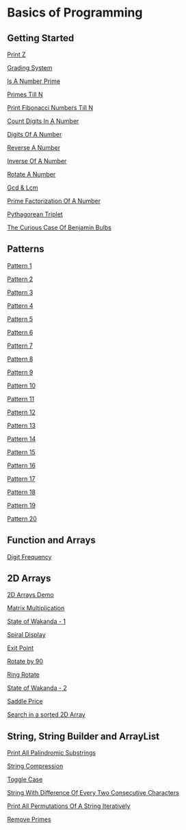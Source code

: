 # Basics of Programming

## Getting Started

[Print Z](https://thatbeautifuldream.github.io/pepcoding-dsa/lecture-001/print-z.html)

[Grading System](https://thatbeautifuldream.github.io/pepcoding-dsa/lecture-001/grading-system.html)

[Is A Number Prime](https://thatbeautifuldream.github.io/pepcoding-dsa/lecture-002/is-number-prime.html)

[Primes Till N](https://thatbeautifuldream.github.io/pepcoding-dsa/lecture-002/primes-till-n.html)

[Print Fibonacci Numbers Till N](https://thatbeautifuldream.github.io/pepcoding-dsa/lecture-002/hw/fibo-till-n.html)

[Count Digits In A Number](https://thatbeautifuldream.github.io/pepcoding-dsa/lecture-002/hw/count-digits.html)

[Digits Of A Number](https://thatbeautifuldream.github.io/pepcoding-dsa/lecture-002/hw/digits-of-a-number.html)

[Reverse A Number](https://thatbeautifuldream.github.io/pepcoding-dsa/lecture-003/reverse-a-number.html)

[Inverse Of A Number](https://thatbeautifuldream.github.io/pepcoding-dsa/lecture-003/inverse-of-a-number.html)

[Rotate A Number](https://thatbeautifuldream.github.io/pepcoding-dsa/lecture-004/rotate-by-k.html)

[Gcd & Lcm](https://thatbeautifuldream.github.io/pepcoding-dsa/lecture-003/hw/gcd-lcm.html)

[Prime Factorization Of A Number](https://thatbeautifuldream.github.io/pepcoding-dsa/lecture-003/hw/prime-factorisation.html)

[Pythagorean Triplet](https://thatbeautifuldream.github.io/pepcoding-dsa/lecture-003/pythagorian-tripplet.html)

[The Curious Case Of Benjamin Bulbs](https://thatbeautifuldream.github.io/pepcoding-dsa/lecture-003/benjamin-bulbs.html)

## Patterns

[Pattern 1](https://thatbeautifuldream.github.io/pepcoding-dsa/lecture-004/pattern-1.html)

[Pattern 2](https://thatbeautifuldream.github.io/pepcoding-dsa/lecture-004/pattern-2.html)

[Pattern 3](https://thatbeautifuldream.github.io/pepcoding-dsa/lecture-004/pattern-3.html)

[Pattern 4](https://thatbeautifuldream.github.io/pepcoding-dsa/lecture-004/pattern-4.html)

[Pattern 5](https://thatbeautifuldream.github.io/pepcoding-dsa/lecture-004/pattern-5.html)

[Pattern 6]()

[Pattern 7]()

[Pattern 8]()

[Pattern 9]()

[Pattern 10]()

[Pattern 11]()

[Pattern 12]()

[Pattern 13]()

[Pattern 14]()

[Pattern 15]()

[Pattern 16]()

[Pattern 17]()

[Pattern 18]()

[Pattern 19]()

[Pattern 20]()

## Function and Arrays

[Digit Frequency]()

## 2D Arrays

[2D Arrays Demo](https://thatbeautifuldream.github.io/pepcoding-dsa/lecture-015/2darray-demo.html)

[Matrix Multiplication](https://thatbeautifuldream.github.io/pepcoding-dsa/lecture-015/matrix-multiplication.html)

[State of Wakanda - 1](https://thatbeautifuldream.github.io/pepcoding-dsa/lecture-016/state-of-wakanda.html)

[Spiral Display](https://thatbeautifuldream.github.io/pepcoding-dsa/lecture-016/spiral-display.html)

[Exit Point](https://thatbeautifuldream.github.io/pepcoding-dsa/lecture-017/exit-point.html)

[Rotate by 90](https://thatbeautifuldream.github.io/pepcoding-dsa/lecture-017/rotate-by-90.html)

[Ring Rotate](https://thatbeautifuldream.github.io/pepcoding-dsa/lecture-018/ring-rotate.html)

[State of Wakanda - 2](https://thatbeautifuldream.github.io/pepcoding-dsa/lecture-019/state-of-wakanda-2.html)

[Saddle Price]()

[Search in a sorted 2D Array](https://thatbeautifuldream.github.io/pepcoding-dsa/lecture-018/search-in-a-sorted-2d-array.html)

## String, String Builder and ArrayList

[Print All Palindromic Substrings](https://thatbeautifuldream.github.io/pepcoding-dsa/lecture-020/print-all-palindromic-substrings.html)

[String Compression](https://thatbeautifuldream.github.io/pepcoding-dsa/lecture-020/string-compression.html)

[Toggle Case](https://thatbeautifuldream.github.io/pepcoding-dsa/lecture-020/toggle-case.html)

[String With Difference Of Every Two Consecutive Characters](https://thatbeautifuldream.github.io/pepcoding-dsa/lecture-020/string-with-difference-of-every-two-consecutive-characters.html)

[Print All Permutations Of A String Iteratively]()

[Remove Primes](https://thatbeautifuldream.github.io/pepcoding-dsa/lecture-021/remove-primes.html)